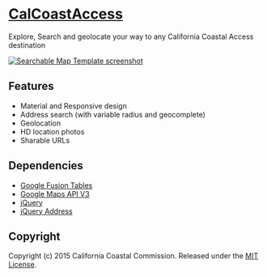 # [CalCoastAccess](http://xachmoreno.github.io/ca-coastal-access-map/)
Explore, Search and geolocate your way to any California Coastal Access destination

[![Searchable Map Template screenshot](https://raw.github.com/xachmoreno/ca-coastal-access-map/coastal/images/ca-coastal-access-map-preview.png)](http://xachmoreno.github.io/ca-coastal-access-map/)

## Features

* Material and Responsive design
* Address search (with variable radius and geocomplete)
* Geolocation
* HD location photos
* Sharable URLs
  
## Dependencies

* [Google Fusion Tables](http://www.google.com/fusiontables/Home)
* [Google Maps API V3](https://developers.google.com/maps/documentation/javascript)
* [jQuery](http://jquery.org)
* [jQuery Address](https://github.com/asual/jquery-address)


## Copyright

Copyright (c) 2015 California Coastal Commission.
Released under the [MIT License](https://github.com/ZachMoreno/ca-coastal-access-map/blob/coastal/LICENSE).

